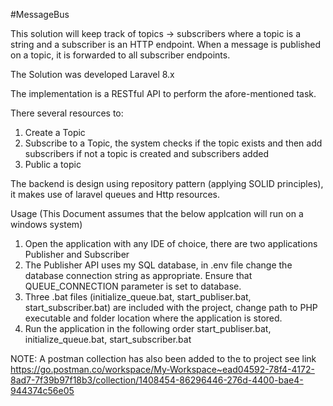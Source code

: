 #MessageBus

This solution will keep track of topics -> subscribers where a topic is a string and a subscriber is an HTTP endpoint. When a message is published on a topic, it is  forwarded to all subscriber endpoints.

The Solution was developed Laravel 8.x

The implementation is a RESTful API to perform the afore-mentioned task.

There several resources to:
1. Create a Topic
2. Subscribe to a Topic, the system checks if the topic exists and then add subscribers if not a topic is created and subscribers added
3. Public a topic

The backend is design using repository pattern (applying SOLID principles), it makes use of laravel queues and Http resources.

Usage (This Document assumes that the below applcation will run on a windows system)
1. Open the application with any IDE of choice, there are two applications Publisher and Subscriber
2. The Publisher API uses my SQL database, in .env file change the database connection string as appropriate. Ensure that QUEUE_CONNECTION parameter
	is set to database.
3. Three .bat files (initialize_queue.bat, start_publiser.bat, start_subscriber.bat) are included with the project, change path to PHP executable
	and folder location where the application is stored.
4. Run the application in the following order start_publiser.bat, initialize_queue.bat, start_subscriber.bat


NOTE: A postman collection has also been added to the to project see link https://go.postman.co/workspace/My-Workspace~ead04592-78f4-4172-8ad7-7f39b97f18b3/collection/1408454-86296446-276d-4400-bae4-944374c56e05